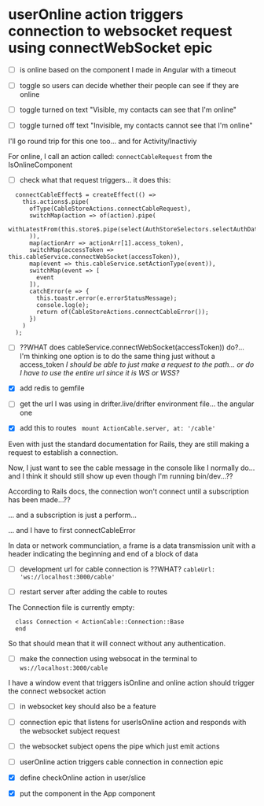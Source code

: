# userOnline action triggers connection to websocket request using connectWebSocket epic

* [ ] is online based on the component I made in Angular with a timeout

* [ ] toggle so users can decide whether their people can see if they are online

* [ ] toggle turned on text "Visible, my contacts can see that I'm online"
* [ ] toggle turned off text "Invisible, my contacts cannot see that I'm online"


I'll go round trip for this one too... and for Activity/Inactiviy

For online, I call an action called: `connectCableRequest` from the IsOnlineComponent
* [ ] check what that request triggers... it does this:
```
  connectCableEffect$ = createEffect(() =>
    this.actions$.pipe(
      ofType(CableStoreActions.connectCableRequest),
      switchMap(action => of(action).pipe(
        withLatestFrom(this.store$.pipe(select(AuthStoreSelectors.selectAuthData)))
      )),
      map(actionArr => actionArr[1].access_token),
      switchMap(accessToken => this.cableService.connectWebSocket(accessToken)),
      map(event => this.cableService.setActionType(event)),
      switchMap(event => [
        event
      ]),
      catchError(e => {
        this.toastr.error(e.errorStatusMessage);
        console.log(e);
        return of(CableStoreActions.connectCableError());
      })
    )
  );
```

* [ ] ??WHAT does cableService.connectWebSocket(accessToken)) do?... I'm thinking one option is to do the same thing just without a access_token
*I should be able to just make a request to the path... or do I have to use the entire url since it is WS or WSS?*

* [x] add redis to gemfile

* [ ] get the url I was using in drifter.live/drifter environment file... the angular one

* [x] add this to routes
` mount ActionCable.server, at: '/cable'`

Even with just the standard documentation for Rails, they are still making a request to establish a connection.

Now, I just want to see the cable message in the console like I normally do... and I think it should still show up even though I'm running bin/dev...??

According to Rails docs, the connection won't connect until a subscription has been made...??

... and a subscription is just a perform...

... and I have to first connectCableError

In data or network communciation, a frame is a data transmission unit with a header indicating the beginning and end of a block of data

* [ ] development url for cable connection is ??WHAT?
`cableUrl: 'ws://localhost:3000/cable'`

* [ ] restart server after adding the cable to routes

The Connection file is currently empty:
```
  class Connection < ActionCable::Connection::Base
  end
```

So that should mean that it will connect without any authentication.

* [ ] make the connection using websocat in the terminal to `ws://localhost:3000/cable`

I have a window event that triggers isOnline and online action should trigger the connect websocket action

* [ ] in websocket key should also be a feature

* [ ] connection epic that listens for userIsOnline action and responds with the websocket subject request

* [ ] the websocket subject opens the pipe which just emit actions

* [ ] userOnline action triggers cable connection in connection epic

* [x] define checkOnline action in user/slice

* [x] put the <IsOnline /> component in the App component

